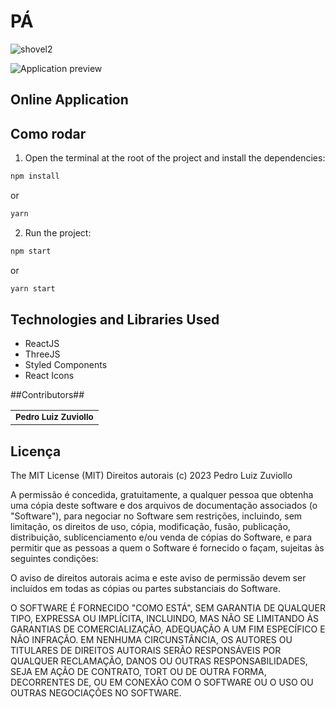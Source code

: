 # PÁ #


![shovel2](https://github.com/preduouh/graphc/assets/58116134/adcf8dda-5d44-4486-a338-254ab41d47b3)


<img src="./docs/preview-gif.gif" alt="Application preview">

##  Online Application ##



##  Como  rodar  ##

1. Open the terminal at the root of the project and install the dependencies:
```bash
npm install
```
or
```bash
yarn
```

2. Run the project:
```bash
npm start
```
or
```bash
yarn start
```

## Technologies and Libraries Used

* ReactJS
* ThreeJS
* Styled Components
* React Icons

##Contributors##

<table>
  <tr>
    <td align="center">
        <sub>
          <b>Pedro Luiz Zuviollo</b>
        </sub>
      </a>
    </td>
  </tr>
</table>

## ‍Licença ##
The MIT License (MIT)
Direitos autorais (c) 2023 Pedro Luiz Zuviollo

A permissão é concedida, gratuitamente, a qualquer pessoa que obtenha uma cópia deste software e dos arquivos de documentação associados (o "Software"), para negociar no Software sem restrições, incluindo, sem limitação, os direitos de uso, cópia, modificação, fusão, publicação, distribuição, sublicenciamento e/ou venda de cópias do Software, e para permitir que as pessoas a quem o Software é fornecido o façam, sujeitas às seguintes condições:

O aviso de direitos autorais acima e este aviso de permissão devem ser incluídos em todas as cópias ou partes substanciais do Software.

O SOFTWARE É FORNECIDO "COMO ESTÁ", SEM GARANTIA DE QUALQUER TIPO, EXPRESSA OU IMPLÍCITA, INCLUINDO, MAS NÃO SE LIMITANDO ÀS GARANTIAS DE COMERCIALIZAÇÃO, ADEQUAÇÃO A UM FIM ESPECÍFICO E NÃO INFRAÇÃO. EM NENHUMA CIRCUNSTÂNCIA, OS AUTORES OU TITULARES DE DIREITOS AUTORAIS SERÃO RESPONSÁVEIS POR QUALQUER RECLAMAÇÃO, DANOS OU OUTRAS RESPONSABILIDADES, SEJA EM AÇÃO DE CONTRATO, TORT OU DE OUTRA FORMA, DECORRENTES DE, OU EM CONEXÃO COM O SOFTWARE OU O USO OU OUTRAS NEGOCIAÇÕES NO SOFTWARE.
